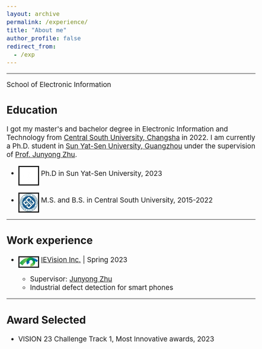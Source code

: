 ```yaml
---
layout: archive
permalink: /experience/
title: "About me"
author_profile: false
redirect_from: 
  - /exp
---
```

<style type="text/css">
  body{
  font-size: 14pt;
}
</style>

--------
School of Electronic Information

## Education
I got my master's and bachelor degree in Electronic Information and Technology from [Central South University, Changsha](https://en.csu.edu.cn/) in 2022. I am currently a Ph.D. student in [Sun Yat-Sen University, Guangzhou](https://www.sysu.edu.cn) under the supervision of [Prof. Junyong Zhu](https://www.scholarmate.com/P/nMZ36z?).                                                                                                                                         

- <img src="..\images\sysu.png" alt="drawing" style="width:50px;" align="middle" border="3"/> Ph.D in Sun Yat-Sen University, 2023

- <img src="..\images\csu.jpg" alt="drawing" style="width:50px;" align="middle" border="3"/> M.S. and B.S. in Central South University, 2015-2022

--------
## Work experience

* <img src="..\images\hy.png" alt="drawing" style="width:50px;" align="middle" border="3"/> [IEVision Inc.](http://www.ievision.com/index_en.aspx) | Spring 2023

  * Supervisor: [Junyong Zhu](https://www.scholarmate.com/P/nMZ36z?)
  * Industrial defect detection for smart phones


-------
## Award Selected

* VISION 23 Challenge Track 1, Most Innovative awards, 2023

<!-- -------
## Teaching
* EE5934/6934: Deep Learning, 2022 Spring, Teaching Assistant.
* EE2211: Introduction to Machine Learning, 2022 Spring, Teaching Assistant. -->
<!-- 
-------
## Academic Service

* Co-organizer for NeurIPS 2020 workshop “Self-Supervised Learning – Theory and Practice”, serving as Workflow Chair.
* Invited Talk on "The Future of 3D Vision in the Era of LLMs", by VALSE.
* Conference reviewer for 
  - CVPR 2021, 2022, 2023
  - NeurIPS 2022， 2023
  - ICML 2022, 2023
  - ICLR 2024
  - ICCV 2021， 2023
  - ECCV 2022
  - IJCAI 2021, 2022
  - AAAI 2024
  - ICASSP 2020, 2022

  
* Journal reviewer for 
  - IEEE Transactions on Image Processing (TIP)
  - Pattern Recognition (PR)
  - IEEE Transactions on Circuits and Systems for Video Technology (TCSVT)
  - Journal of Biomedical and Health Informatics (JBHI)
  - Expert Systems With Applications (ESWA)
  - IEEE Transactions on Cognitive and Developmental Systems (TCDS)
   -->
